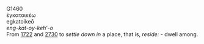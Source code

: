 <body>
  <p>G1460<br>  ἐγκατοικέω  <br> egkatoikeō  <br><i>eng-kat-oy-keh‘-o </i><br>From <a href="g1722.htm">1722</a> and <a href="g2730.htm">2730</a>  to <i>settle</i> <i>down</i> <i>in</i> a place, that is, <i>reside:</i> - dwell among.<br></p>
 </body>